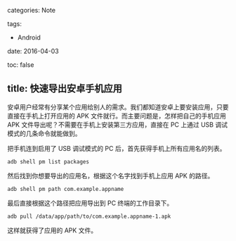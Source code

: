 categories: Note

tags:

- Android

date:  2016-04-03

toc: false

title: 快速导出安卓手机应用
---

安卓用户经常有分享某个应用给别人的需求。我们都知道安卓上要安装应用，只要直接在手机上打开应用的 APK 文件就行。而主要问题是，怎样把自己的手机应用 APK 文件导出呢？不需要在手机上安装第三方应用，直接在 PC 上通过 USB 调试模式的几条命令就能做到。

<!--more-->

把手机连到启用了 USB 调试模式的 PC 后，首先获得手机上所有应用名的列表。

``` text
adb shell pm list packages
```

然后找到你想要导出的应用名，根据这个名字找到手机上应用 APK 的路径。

``` text
adb shell pm path com.example.appname
```

最后直接根据这个路径把应用导出到 PC 终端的工作目录下。

``` text
adb pull /data/app/path/to/com.example.appname-1.apk
```

这样就获得了应用的 APK 文件。